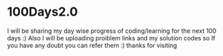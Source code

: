 # 100Days2.0
I will be sharing my day wise progress of coding/learning for the next 100 days :)
Also I will be uploading proiblem links and my solution codes so If you have any doubt you can refer them :)
thanks for visiting 
